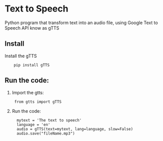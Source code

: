 # Text to Speech

Python program that transform text into an audio file, using Google Text to Speech API know as gTTS

## Install
Install the gTTS

        pip install gTTS
## Run the code:

1. Import the gtts:

        from gtts import gTTS
        
2. Run the code:

         mytext = 'The text to speech'
         language = 'en'
         audio = gTTS(text=mytext, lang=language, slow=False)
         audio.save("fileName.mp3")
         